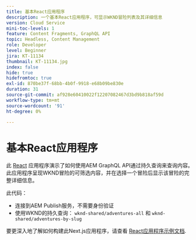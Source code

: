 ```yaml
---
title: 基本React应用程序
description: 一个基本React应用程序，可显示WKND冒险列表及其详细信息
version: Cloud Service
mini-toc-levels: 1
feature: Content Fragments, GraphQL API
topic: Headless, Content Management
role: Developer
level: Beginner
jira: KT-11134
thumbnail: KT-11134.jpg
index: false
hide: true
hidefromtoc: true
exl-id: 870be37f-68bb-4b0f-9918-e68b09be830e
duration: 31
source-git-commit: af928e60410022f12207082467d3bd9b818af59d
workflow-type: tm+mt
source-wordcount: '91'
ht-degree: 0%

---
```


# 基本React应用程序

此 [React](https://reactjs.org/) 应用程序演示了如何使用AEM GraphQL API通过持久查询来查询内容。 此应用程序呈现WKND冒险的可筛选内容，并在选择一个冒险后显示该冒险的完整详细信息。

此代码：

+ 连接到AEM Publish服务，不需要身份验证
+ 使用WKND的持久查询： `wknd-shared/adventures-all` 和 `wknd-shared/adventures-by-slug`

要更深入地了解如何构建此Next.js应用程序，请查看 [React应用程序示例文档](../example-apps/react-app.md).

